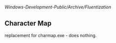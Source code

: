 ###### Windows-Development-Public/Archive/Fluentization
## Character Map

replacement for charmap.exe - does nothing.